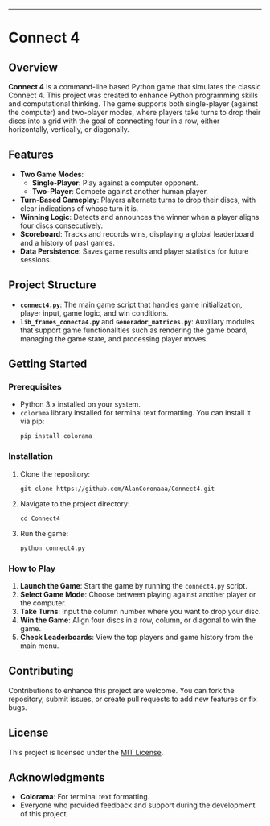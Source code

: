 ---

# Connect 4

## Overview

**Connect 4** is a command-line based Python game that simulates the classic Connect 4. This project was created to enhance Python programming skills and computational thinking. The game supports both single-player (against the computer) and two-player modes, where players take turns to drop their discs into a grid with the goal of connecting four in a row, either horizontally, vertically, or diagonally.

## Features

- **Two Game Modes**: 
  - **Single-Player**: Play against a computer opponent.
  - **Two-Player**: Compete against another human player.
- **Turn-Based Gameplay**: Players alternate turns to drop their discs, with clear indications of whose turn it is.
- **Winning Logic**: Detects and announces the winner when a player aligns four discs consecutively.
- **Scoreboard**: Tracks and records wins, displaying a global leaderboard and a history of past games.
- **Data Persistence**: Saves game results and player statistics for future sessions.

## Project Structure

- **`connect4.py`**: The main game script that handles game initialization, player input, game logic, and win conditions.
- **`lib_frames_conecta4.py`** and **`Generador_matrices.py`**: Auxiliary modules that support game functionalities such as rendering the game board, managing the game state, and processing player moves.

## Getting Started

### Prerequisites

- Python 3.x installed on your system.
- `colorama` library installed for terminal text formatting. You can install it via pip:
  ```
  pip install colorama
  ```

### Installation

1. Clone the repository:
   ```
   git clone https://github.com/AlanCoronaaa/Connect4.git
   ```
2. Navigate to the project directory:
   ```
   cd Connect4
   ```
3. Run the game:
   ```
   python connect4.py
   ```

### How to Play

1. **Launch the Game**: Start the game by running the `connect4.py` script.
2. **Select Game Mode**: Choose between playing against another player or the computer.
3. **Take Turns**: Input the column number where you want to drop your disc.
4. **Win the Game**: Align four discs in a row, column, or diagonal to win the game.
5. **Check Leaderboards**: View the top players and game history from the main menu.

## Contributing

Contributions to enhance this project are welcome. You can fork the repository, submit issues, or create pull requests to add new features or fix bugs.

## License

This project is licensed under the [MIT License](LICENSE).

## Acknowledgments

- **Colorama**: For terminal text formatting.
- Everyone who provided feedback and support during the development of this project.
